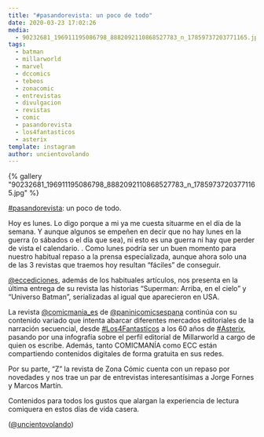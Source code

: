 ```yaml
---
title: "#pasandorevista: un poco de todo"
date: 2020-03-23 17:02:26
media: 
  - 90232681_196911195086798_8882092110868527783_n_17859737203771165.jpg
tags: 
  - batman
  - millarworld
  - marvel
  - dccomics
  - tebeos
  - zonacomic
  - entrevistas
  - divulgacion
  - revistas
  - comic
  - pasandorevista
  - los4fantasticos
  - asterix
template: instagram
author: uncientovolando
---
```


{% gallery "90232681_196911195086798_8882092110868527783_n_17859737203771165.jpg" %}

[#pasandorevista](/etiquetas/pasandorevista): un poco de todo.

Hoy es lunes. Lo digo porque a mi ya me cuesta situarme en el día de la semana. Y aunque algunos se empeñen en decir que no hay lunes en la guerra (o sábados o el día que sea), ni esto es una guerra ni hay que perder de vista el calendario. .
Como lunes podría ser un buen momento para nuestro habitual repaso a la prensa especializada, aunque ahora solo una de las 3 revistas que traemos hoy resultan “fáciles” de conseguir.

[@eccediciones](https://instagram.com/eccediciones), además de los habituales artículos, nos presenta en la última entrega de su revista las historias “Superman: Arriba, en el cielo” y “Universo Batman”, serializadas al igual que aparecieron en USA.

La revista [@comicmania_es](https://instagram.com/comicmania_es) de [@paninicomicsespana](https://instagram.com/paninicomicsespana) continúa con su contenido variado que intenta abarcar diferentes mercados editoriales de la narración secuencial, desde [#Los4Fantasticos](/etiquetas/los4fantasticos) a los 60 años de [#Asterix](/etiquetas/asterix), pasando por una infografía sobre el perfil editorial de Millarworld a cargo de quien os escribe. Además, tanto COMICMANÍA como ECC están compartiendo contenidos digitales de forma gratuita en sus redes.

Por su parte, “Z” la revista de Zona Cómic cuenta con un repaso por novedades y nos trae un par de entrevistas interesantísimas a Jorge Fornes y Marcos Martín.

Contenidos para todos los gustos que alargan la experiencia de lectura comiquera en estos días de vida casera.

([@uncientovolando](https://instagram.com/uncientovolando))
